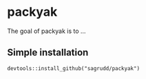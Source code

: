 
# packyak

<!-- badges: start -->
<!-- badges: end -->

The goal of packyak is to ...

## Simple installation

```
devtools::install_github("sagrudd/packyak")
```
